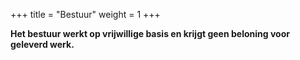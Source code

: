 +++
title = "Bestuur"
weight = 1
+++

**Het bestuur werkt op vrijwillige basis en krijgt geen beloning voor geleverd werk.**